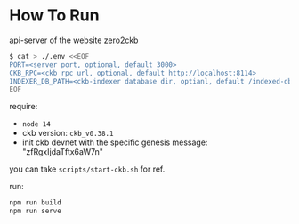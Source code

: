 # How To Run

api-server of the website [zero2ckb](https://zero2ckb.ckbapp.dev/)

```sh
$ cat > ./.env <<EOF
PORT=<server port, optional, default 3000>
CKB_RPC=<ckb rpc url, optional, default http://localhost:8114>
INDEXER_DB_PATH=<ckb-indexer database dir, optianl, default /indexed-db>
EOF
```

require: 

- `node 14`
- ckb version: `ckb_v0.38.1`
- init ckb devnet with the specific genesis message: "zfRgxIjdaTftx6aW7n"

you can take `scripts/start-ckb.sh` for ref.

run:

```sh
npm run build
npm run serve
```
